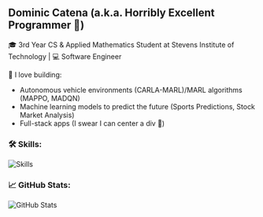 ## Dominic Catena (a.k.a. Horribly Excellent Programmer 🤖)
🎓 3rd Year CS & Applied Mathematics Student at Stevens Institute of Technology | 💻 Software Engineer 

🚀 I love building:
- Autonomous vehicle environments (CARLA-MARL)/MARL algorithms (MAPPO, MADQN)
- Machine learning models to predict the future (Sports Predictions, Stock Market Analysis)
- Full-stack apps (I swear I can center a div 😬)

### 🛠️ Skills:
![Skills](https://skillicons.dev/icons?i=python,java,typescript,javascript,react,cs,dotnet,github,linux,windows)

### 📈 GitHub Stats:
![GitHub Stats](https://github-readme-stats.vercel.app/api?username=Dcatna&show_icons=true)
